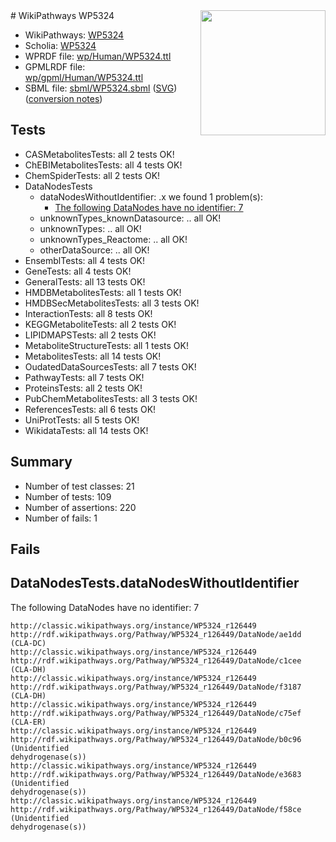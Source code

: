 <img style="float: right; width: 200px" src="../logo.png" />
# WikiPathways WP5324

* WikiPathways: [WP5324](https://identifiers.org/wikipathways:WP5324)
* Scholia: [WP5324](https://scholia.toolforge.org/wikipathways/WP5324)
* WPRDF file: [wp/Human/WP5324.ttl](../wp/Human/WP5324.ttl)
* GPMLRDF file: [wp/gpml/Human/WP5324.ttl](../wp/gpml/Human/WP5324.ttl)
* SBML file: [sbml/WP5324.sbml](../sbml/WP5324.sbml) ([SVG](../sbml/WP5324.svg)) ([conversion notes](../sbml/WP5324.txt))

## Tests
* CASMetabolitesTests: all 2 tests OK!
* ChEBIMetabolitesTests: all 4 tests OK!
* ChemSpiderTests: all 2 tests OK!
* DataNodesTests
    * dataNodesWithoutIdentifier: .x we found 1 problem(s):
        * [The following DataNodes have no identifier: 7](#d2d32fa6)
    * unknownTypes_knownDatasource: .. all OK!
    * unknownTypes: .. all OK!
    * unknownTypes_Reactome: .. all OK!
    * otherDataSource: .. all OK!
* EnsemblTests: all 4 tests OK!
* GeneTests: all 4 tests OK!
* GeneralTests: all 13 tests OK!
* HMDBMetabolitesTests: all 1 tests OK!
* HMDBSecMetabolitesTests: all 3 tests OK!
* InteractionTests: all 8 tests OK!
* KEGGMetaboliteTests: all 2 tests OK!
* LIPIDMAPSTests: all 2 tests OK!
* MetaboliteStructureTests: all 1 tests OK!
* MetabolitesTests: all 14 tests OK!
* OudatedDataSourcesTests: all 7 tests OK!
* PathwayTests: all 7 tests OK!
* ProteinsTests: all 2 tests OK!
* PubChemMetabolitesTests: all 3 tests OK!
* ReferencesTests: all 6 tests OK!
* UniProtTests: all 5 tests OK!
* WikidataTests: all 14 tests OK!


## Summary

* Number of test classes: 21
* Number of tests: 109
* Number of assertions: 220
* Number of fails: 1

## Fails

<a name="d2d32fa6" />

## DataNodesTests.dataNodesWithoutIdentifier

The following DataNodes have no identifier: 7
```
http://classic.wikipathways.org/instance/WP5324_r126449 http://rdf.wikipathways.org/Pathway/WP5324_r126449/DataNode/ae1dd (CLA-DC)
http://classic.wikipathways.org/instance/WP5324_r126449 http://rdf.wikipathways.org/Pathway/WP5324_r126449/DataNode/c1cee (CLA-DH)
http://classic.wikipathways.org/instance/WP5324_r126449 http://rdf.wikipathways.org/Pathway/WP5324_r126449/DataNode/f3187 (CLA-DH)
http://classic.wikipathways.org/instance/WP5324_r126449 http://rdf.wikipathways.org/Pathway/WP5324_r126449/DataNode/c75ef (CLA-ER)
http://classic.wikipathways.org/instance/WP5324_r126449 http://rdf.wikipathways.org/Pathway/WP5324_r126449/DataNode/b0c96 (Unidentified
dehydrogenase(s))
http://classic.wikipathways.org/instance/WP5324_r126449 http://rdf.wikipathways.org/Pathway/WP5324_r126449/DataNode/e3683 (Unidentified
dehydrogenase(s))
http://classic.wikipathways.org/instance/WP5324_r126449 http://rdf.wikipathways.org/Pathway/WP5324_r126449/DataNode/f58ce (Unidentified
dehydrogenase(s))
```

